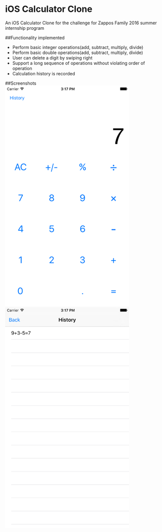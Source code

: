 # iOS Calculator Clone
An iOS Calculator Clone for the challenge for Zappos Family 2016 summer internship program

##Functionality implemented
- Perform basic integer operations(add, subtract, multiply, divide)
- Perform basic double operations(add, subtract, multiply, divide)
- User can delete a digit by swiping right
- Support a long sequence of operations without violating order of operation
- Calculation history is recorded

##Screenshots
<img src='pic1.png' title='Picture1' width='400' alt='Picture1' />
<img src='pic2.png' title='Picture1' width='400' alt='Picture1' />
